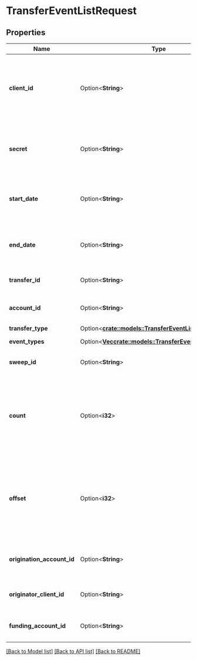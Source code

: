 # TransferEventListRequest

## Properties

Name | Type | Description | Notes
------------ | ------------- | ------------- | -------------
**client_id** | Option<**String**> | Your Plaid API `client_id`. The `client_id` is required and may be provided either in the `PLAID-CLIENT-ID` header or as part of a request body. | [optional]
**secret** | Option<**String**> | Your Plaid API `secret`. The `secret` is required and may be provided either in the `PLAID-SECRET` header or as part of a request body. | [optional]
**start_date** | Option<**String**> | The start datetime of transfers to list. This should be in RFC 3339 format (i.e. `2019-12-06T22:35:49Z`) | [optional]
**end_date** | Option<**String**> | The end datetime of transfers to list. This should be in RFC 3339 format (i.e. `2019-12-06T22:35:49Z`) | [optional]
**transfer_id** | Option<**String**> | Plaid’s unique identifier for a transfer. | [optional]
**account_id** | Option<**String**> | The account ID to get events for all transactions to/from an account. | [optional]
**transfer_type** | Option<[**crate::models::TransferEventListTransferType**](TransferEventListTransferType.md)> |  | [optional]
**event_types** | Option<[**Vec<crate::models::TransferEventType>**](TransferEventType.md)> | Filter events by event type. | [optional]
**sweep_id** | Option<**String**> | Plaid’s unique identifier for a sweep. | [optional]
**count** | Option<**i32**> | The maximum number of transfer events to return. If the number of events matching the above parameters is greater than `count`, the most recent events will be returned. | [optional][default to 25]
**offset** | Option<**i32**> | The offset into the list of transfer events. When `count`=25 and `offset`=0, the first 25 events will be returned. When `count`=25 and `offset`=25, the next 25 events will be returned. | [optional][default to 0]
**origination_account_id** | Option<**String**> | The origination account ID to get events for transfers from a specific origination account. | [optional]
**originator_client_id** | Option<**String**> | Filter transfer events to only those with the specified originator client. | [optional]
**funding_account_id** | Option<**String**> | Filter transfer events to only those with the specified `funding_account_id`. | [optional]

[[Back to Model list]](../README.md#documentation-for-models) [[Back to API list]](../README.md#documentation-for-api-endpoints) [[Back to README]](../README.md)


